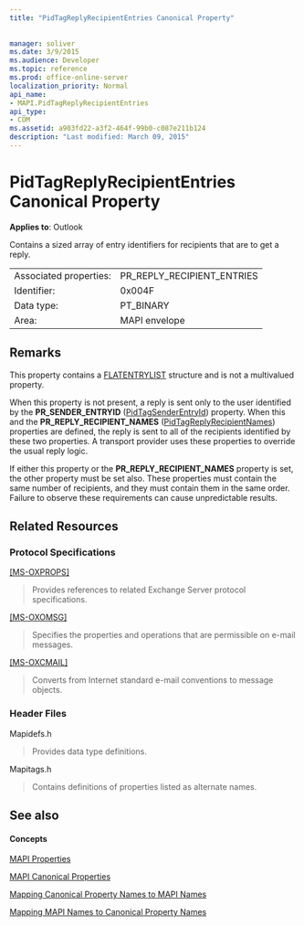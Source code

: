 ```yaml
---
title: "PidTagReplyRecipientEntries Canonical Property"
 
 
manager: soliver
ms.date: 3/9/2015
ms.audience: Developer
ms.topic: reference
ms.prod: office-online-server
localization_priority: Normal
api_name:
- MAPI.PidTagReplyRecipientEntries
api_type:
- COM
ms.assetid: a903fd22-a3f2-464f-99b0-c087e211b124
description: "Last modified: March 09, 2015"
---
```


# PidTagReplyRecipientEntries Canonical Property

  
  
**Applies to**: Outlook 
  
Contains a sized array of entry identifiers for recipients that are to get a reply.
  
|||
|:-----|:-----|
|Associated properties:  <br/> |PR_REPLY_RECIPIENT_ENTRIES  <br/> |
|Identifier:  <br/> |0x004F  <br/> |
|Data type:  <br/> |PT_BINARY  <br/> |
|Area:  <br/> |MAPI envelope  <br/> |
   
## Remarks

This property contains a [FLATENTRYLIST](flatentrylist.md) structure and is not a multivalued property. 
  
When this property is not present, a reply is sent only to the user identified by the **PR_SENDER_ENTRYID** ([PidTagSenderEntryId](pidtagsenderentryid-canonical-property.md)) property. When this and the **PR_REPLY_RECIPIENT_NAMES** ([PidTagReplyRecipientNames](pidtagreplyrecipientnames-canonical-property.md)) properties are defined, the reply is sent to all of the recipients identified by these two properties. A transport provider uses these properties to override the usual reply logic.
  
If either this property or the **PR_REPLY_RECIPIENT_NAMES** property is set, the other property must be set also. These properties must contain the same number of recipients, and they must contain them in the same order. Failure to observe these requirements can cause unpredictable results. 
  
## Related Resources

### Protocol Specifications

[[MS-OXPROPS]](http://msdn.microsoft.com/library/f6ab1613-aefe-447d-a49c-18217230b148%28Office.15%29.aspx)
  
> Provides references to related Exchange Server protocol specifications.
    
[[MS-OXOMSG]](http://msdn.microsoft.com/library/daa9120f-f325-4afb-a738-28f91049ab3c%28Office.15%29.aspx)
  
> Specifies the properties and operations that are permissible on e-mail messages.
    
[[MS-OXCMAIL]](http://msdn.microsoft.com/library/b60d48db-183f-4bf5-a908-f584e62cb2d4%28Office.15%29.aspx)
  
> Converts from Internet standard e-mail conventions to message objects.
    
### Header Files

Mapidefs.h
  
> Provides data type definitions.
    
Mapitags.h
  
> Contains definitions of properties listed as alternate names.
    
## See also

#### Concepts

[MAPI Properties](mapi-properties.md)
  
[MAPI Canonical Properties](mapi-canonical-properties.md)
  
[Mapping Canonical Property Names to MAPI Names](mapping-canonical-property-names-to-mapi-names.md)
  
[Mapping MAPI Names to Canonical Property Names](mapping-mapi-names-to-canonical-property-names.md)

